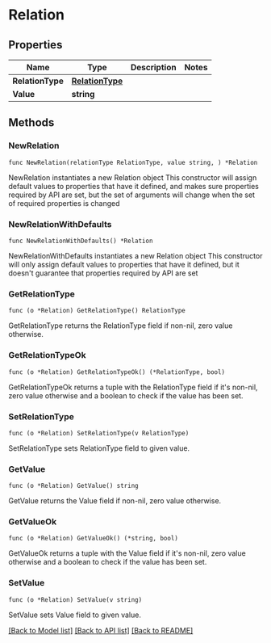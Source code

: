 # Relation

## Properties

Name | Type | Description | Notes
------------ | ------------- | ------------- | -------------
**RelationType** | [**RelationType**](RelationType.md) |  | 
**Value** | **string** |  | 

## Methods

### NewRelation

`func NewRelation(relationType RelationType, value string, ) *Relation`

NewRelation instantiates a new Relation object
This constructor will assign default values to properties that have it defined,
and makes sure properties required by API are set, but the set of arguments
will change when the set of required properties is changed

### NewRelationWithDefaults

`func NewRelationWithDefaults() *Relation`

NewRelationWithDefaults instantiates a new Relation object
This constructor will only assign default values to properties that have it defined,
but it doesn't guarantee that properties required by API are set

### GetRelationType

`func (o *Relation) GetRelationType() RelationType`

GetRelationType returns the RelationType field if non-nil, zero value otherwise.

### GetRelationTypeOk

`func (o *Relation) GetRelationTypeOk() (*RelationType, bool)`

GetRelationTypeOk returns a tuple with the RelationType field if it's non-nil, zero value otherwise
and a boolean to check if the value has been set.

### SetRelationType

`func (o *Relation) SetRelationType(v RelationType)`

SetRelationType sets RelationType field to given value.


### GetValue

`func (o *Relation) GetValue() string`

GetValue returns the Value field if non-nil, zero value otherwise.

### GetValueOk

`func (o *Relation) GetValueOk() (*string, bool)`

GetValueOk returns a tuple with the Value field if it's non-nil, zero value otherwise
and a boolean to check if the value has been set.

### SetValue

`func (o *Relation) SetValue(v string)`

SetValue sets Value field to given value.



[[Back to Model list]](../README.md#documentation-for-models) [[Back to API list]](../README.md#documentation-for-api-endpoints) [[Back to README]](../README.md)


